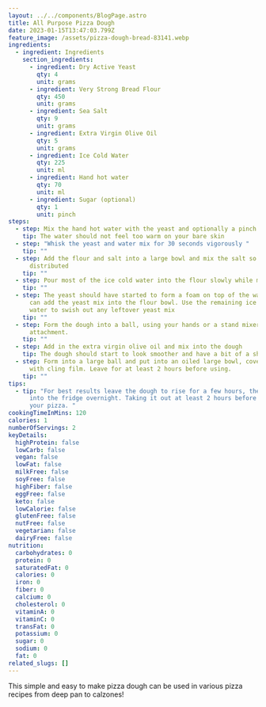 ```yaml
---
layout: ../../components/BlogPage.astro
title: All Purpose Pizza Dough
date: 2023-01-15T13:47:03.799Z
feature_image: /assets/pizza-dough-bread-83141.webp
ingredients:
  - ingredient: Ingredients
    section_ingredients:
      - ingredient: Dry Active Yeast
        qty: 4
        unit: grams
      - ingredient: Very Strong Bread Flour
        qty: 450
        unit: grams
      - ingredient: Sea Salt
        qty: 9
        unit: grams
      - ingredient: Extra Virgin Olive Oil
        qty: 5
        unit: grams
      - ingredient: Ice Cold Water
        qty: 225
        unit: ml
      - ingredient: Hand hot water
        qty: 70
        unit: ml
      - ingredient: Sugar (optional)
        qty: 1
        unit: pinch
steps:
  - step: Mix the hand hot water with the yeast and optionally a pinch of sugar
    tip: The water should not feel too warm on your bare skin
  - step: "Whisk the yeast and water mix for 30 seconds vigorously "
    tip: ""
  - step: Add the flour and salt into a large bowl and mix the salt so it's evenly
      distributed
    tip: ""
  - step: Pour most of the ice cold water into the flour slowly while mixing
    tip: ""
  - step: The yeast should have started to form a foam on top of the water, now you
      can add the yeast mix into the flour bowl. Use the remaining ice cold
      water to swish out any leftover yeast mix
    tip: ""
  - step: Form the dough into a ball, using your hands or a stand mixer with a dough
      attachment.
    tip: ""
  - step: Add in the extra virgin olive oil and mix into the dough
    tip: The dough should start to look smoother and have a bit of a shine
  - step: Form into a large ball and put into an oiled large bowl, cover the top
      with cling film. Leave for at least 2 hours before using.
    tip: ""
tips:
  - tip: "For best results leave the dough to rise for a few hours, then place it
      into the fridge overnight. Taking it out at least 2 hours before you make
      your pizza. "
cookingTimeInMins: 120
calories: 1
numberOfServings: 2
keyDetails:
  highProtein: false
  lowCarb: false
  vegan: false
  lowFat: false
  milkFree: false
  soyFree: false
  highFiber: false
  eggFree: false
  keto: false
  lowCalorie: false
  glutenFree: false
  nutFree: false
  vegetarian: false
  dairyFree: false
nutrition:
  carbohydrates: 0
  protein: 0
  saturatedFat: 0
  calories: 0
  iron: 0
  fiber: 0
  calcium: 0
  cholesterol: 0
  vitaminA: 0
  vitaminC: 0
  transFat: 0
  potassium: 0
  sugar: 0
  sodium: 0
  fat: 0
related_slugs: []
---
```

T﻿his simple and easy to make pizza dough can be used in various pizza recipes from deep pan to calzones!
